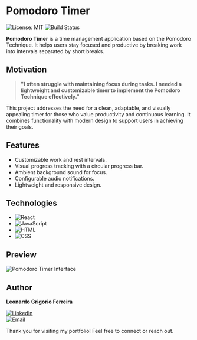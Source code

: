 # Pomodoro Timer

![License: MIT](https://img.shields.io/badge/license-MIT-blue.svg)
![Build Status](https://img.shields.io/badge/build-passing-brightgreen)

**Pomodoro Timer** is a time management application based on the Pomodoro Technique. It helps users stay focused and productive by breaking work into intervals separated by short breaks.

## Motivation

> **"I often struggle with maintaining focus during tasks. I needed a lightweight and customizable timer to implement the Pomodoro Technique effectively."**

This project addresses the need for a clean, adaptable, and visually appealing timer for those who value productivity and continuous learning. It combines functionality with modern design to support users in achieving their goals.

## Features

- Customizable work and rest intervals.
- Visual progress tracking with a circular progress bar.
- Ambient background sound for focus.
- Configurable audio notifications.
- Lightweight and responsive design.

## Technologies

- ![React](https://img.shields.io/badge/-React-61DAFB?logo=react&logoColor=white&style=flat)
- ![JavaScript](https://img.shields.io/badge/-JavaScript-F7DF1E?logo=javascript&logoColor=white&style=flat)
- ![HTML](https://img.shields.io/badge/-HTML-E34F26?logo=html5&logoColor=white&style=flat)
- ![CSS](https://img.shields.io/badge/-CSS-1572B6?logo=css3&logoColor=white&style=flat)

## Preview

![Pomodoro Timer Interface](https://via.placeholder.com/800x400.png?text=Pomodoro+Timer+Preview)

## Author

**Leonardo Grigorio Ferreira**

[![LinkedIn](https://img.shields.io/badge/LinkedIn-blue?logo=linkedin&logoColor=white&style=flat)](https://www.linkedin.com/in/leonardo-grigorio-ferreira/)  
[![Email](https://img.shields.io/badge/Email-D14836?logo=gmail&logoColor=white&style=flat)](mailto:leo.grigorio16@gmail.com)

Thank you for visiting my portfolio! Feel free to connect or reach out.
